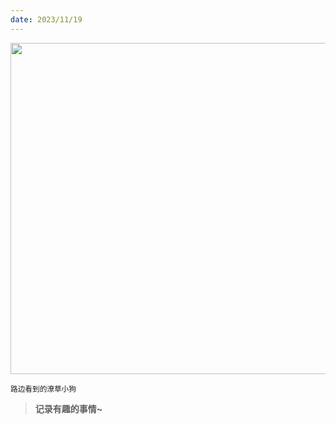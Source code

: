 ```yaml
---
date: 2023/11/19
---
```


<img src="/001.jpg" width=530/>

<small>路边看到的潦草小狗</small>

> **记录有趣的事情~**

